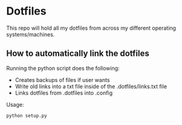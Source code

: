 # Dotfiles

This repo will hold all my dotfiles from across my different operating systems/machines.


## How to automatically link the dotfiles

Running the python script does the following:

- Creates backups of files if user wants
- Write old links into a txt file inside of the .dotfiles/links.txt file
- Links dotfiles from .dotfiles into .config


Usage:

```bash
python setup.py
```